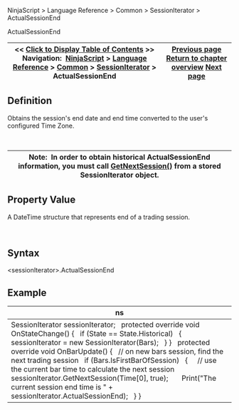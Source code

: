 ﻿


NinjaScript \> Language Reference \> Common \> SessionIterator \> ActualSessionEnd






















ActualSessionEnd







| \<\< [Click to Display Table of Contents](actualsessionend.md) \>\> **Navigation:**     [NinjaScript](ninjascript-1.md) \> [Language Reference](language_reference_wip-1.md) \> [Common](common-1.md) \> [SessionIterator](sessioniterator-1.md) \> ActualSessionEnd | [Previous page](actualsessionbegin-1.md) [Return to chapter overview](sessioniterator-1.md) [Next page](actualtradingdayendlocal-1.md) |
| --- | --- |











## Definition


Obtains the session's end date and end time converted to the user's configured Time Zone.


 




| Note:  In order to obtain historical ActualSessionEnd information, you must call [GetNextSession()](getnextsession-1.md) from a stored SessionIterator object. |
| --- |



## 


## 


## Property Value


A DateTime structure that represents end of a trading session.


 


## Syntax


\<sessionIterator\>.ActualSessionEnd


## 


## Example




| ns |
| --- |
| SessionIterator sessionIterator;   protected override void OnStateChange() {    if (State \=\= State.Historical)    {      sessionIterator \= new SessionIterator(Bars);    } }   protected override void OnBarUpdate() {    // on new bars session, find the next trading session    if (Bars.IsFirstBarOfSession)    {      // use the current bar time to calculate the next session      sessionIterator.GetNextSession(Time\[0], true);        Print("The current session end time is " \+ sessionIterator.ActualSessionEnd);    } } |










